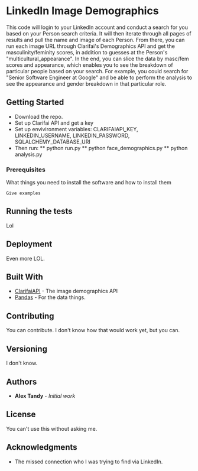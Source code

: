 # LinkedIn Image Demographics

This code will login to your LinkedIn account and conduct a search for you based on your Person search criteria. It will then iterate through all pages of results and pull the name and image of each Person. From there, you can run each image URL through Clarifai's Demographics API and get the masculinity/feminity scores, in addition to guesses at the Person's "multicultural_appearance". In the end, you can slice the data by masc/fem scores and appearance, which enables you to see the breakdown of particular people based on your search. For example, you could search for "Senior Software Engineer at Google" and be able to perform the analysis to see the appearance and gender breakdown in that particular role.

## Getting Started

* Download the repo.
* Set up Clarifai API and get a key
* Set up envivironment variables: CLARIFAIAPI_KEY, LINKEDIN_USERNAME, LINKEDIN_PASSWORD, SQLALCHEMY_DATABASE_URI
* Then run: 
    ** python run.py
    ** python face_demographics.py
    ** python analysis.py


### Prerequisites

What things you need to install the software and how to install them

```
Give examples
```

## Running the tests

Lol

## Deployment

Even more LOL.

## Built With

* [ClarifaiAPI](http://www.clarifai.com) - The image demographics API
* [Pandas](https://pandas.pydata.org/) - For the data things.

## Contributing

You can contribute. I don't know how that would work yet, but you can. 

## Versioning

I don't know.

## Authors

* **Alex Tandy** - *Initial work*


## License

You can't use this without asking me.

## Acknowledgments

* The missed connection who I was trying to find via LinkedIn.